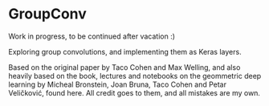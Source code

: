 # GroupConv
Work in progress, to be continued after vacation :)

Exploring group convolutions, and implementing them as Keras layers.

Based on the original paper by Taco Cohen and Max Welling, and also heavily based on the book, lectures and notebooks on the geommetric deep learning 
by Micheal Bronstein, Joan Bruna, Taco Cohen and Petar Veličković, found here. All credit goes to them, and all mistakes are my own.
